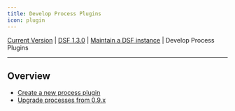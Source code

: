 ```yaml
---
title: Develop Process Plugins
icon: plugin
---
```

 [Current Version](/stable/) | [DSF 1.3.0](/versions/v1.3.0/) | [Maintain a DSF instance](/versions/v1.3.0/maintain/) | Develop Process Plugins

---

## Overview
- [Create a new process plugin](create)
- [Upgrade processes from 0.9.x](upgrade-from-0)